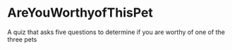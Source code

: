 # AreYouWorthyofThisPet
A quiz that asks five questions to determine if you are worthy of one of the three pets
